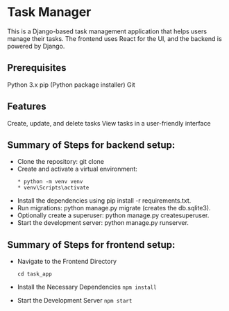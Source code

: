 
# Task Manager
This is a Django-based task management application that helps users manage their tasks. The frontend uses React for the UI, and the backend is powered by Django.

## Prerequisites
Python 3.x
pip (Python package installer)
Git

## Features
Create, update, and delete tasks
View tasks in a user-friendly interface


## Summary of Steps for backend setup:

* Clone the repository: git clone <repo-url>
* Create and activate a virtual environment:
    ``` 
    * python -m venv venv
    * venv\Scripts\activate 
    ```
* Install the dependencies using pip install -r requirements.txt.
* Run migrations: python manage.py migrate (creates the db.sqlite3).
* Optionally create a superuser: python manage.py createsuperuser.
* Start the development server: python manage.py runserver.

## Summary of Steps for frontend setup:
* Navigate to the Frontend Directory

    ```cd task_app```

* Install the Necessary Dependencies
    ```npm install```

* Start the Development Server
    ```npm start```

